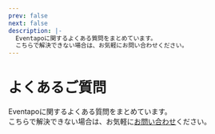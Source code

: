 ```yaml
---
prev: false
next: false
description: |-
  Eventapoに関するよくある質問をまとめています。
  こちらで解決できない場合は、お気軽にお問い合わせください。
---
```


# よくあるご質問

Eventapoに関するよくある質問をまとめています。  
こちらで解決できない場合は、お気軽に[お問い合わせ](https://eventapo.com/contact)ください。

<FAQ />
